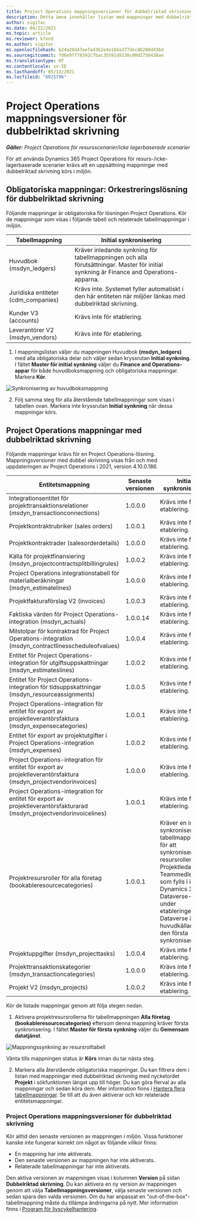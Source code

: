 ```yaml
---
title: Project Operations mappningsversioner för dubbelriktad skrivning
description: Detta ämne innehåller listan med mappningar med dubbelriktad skrivning som krävs för Dynamics 365 Project Operations.
author: sigitac
ms.date: 04/22/2021
ms.topic: article
ms.reviewer: kfend
ms.author: sigitac
ms.openlocfilehash: b24a20d47eefa43b2e4e184a377decdb280d436d
ms.sourcegitcommit: fd6e9ff78392c7bac35591d9130c00d2750438ae
ms.translationtype: HT
ms.contentlocale: sv-SE
ms.lasthandoff: 05/12/2021
ms.locfileid: "6025796"
---
```

# <a name="project-operations-dual-write-map-versions"></a>Project Operations mappningsversioner för dubbelriktad skrivning

_**Gäller:** Project Operations för resursscenarier/icke lagerbaserade scenarier_

För att använda Dynamics 365 Project Operations för resurs-/icke-lagerbaserade scenarier krävs att en uppsättning mappningar med dubbelriktad skrivning körs i miljön. 

## <a name="prerequisite-maps-dual-write-orchestration-solution"></a>Obligatoriska mappningar: Orkestreringslösning för dubbelriktad skrivning

Följande mappningar är obligatoriska för lösningen Project Operations. Kör de mappningar som visas i följande tabell och relaterade tabellmappningar i miljön.

| Tabellmappning | Initial synkronisering |
| --- | --- |
| Huvudbok (msdyn_ledgers) | Kräver inledande synkning för tabellmappningen och alla förutsättningar. Master för initial synkning är Finance and Operations-apparna. |
| Juridiska entiteter (cdm_companies) | Krävs inte. Systemet fyller automatiskt i den här entiteten när miljöer länkas med dubbelriktad skrivning. |
| Kunder V3 (accounts) | Krävs inte för etablering. |
| Leverantörer V2 (msdyn_vendors) | Krävs inte för etablering. |

1. I mappningslistan väljer du mappningen Huvudbok **(msdyn\_ledgers)** med alla obligatoriska delar och väljer sedan kryssrutan **Initial synkning**. I fältet **Master för initial synkning** väljer du **Finance and Operations-appar** för både huvudboksmappning och obligatoriska mappningar. Markera **Kör**.

![Synkronisering av huvudboksmappning](media/DW6.png)

2. Följ samma steg för alla återstående tabellmappningar som visas i tabellen ovan. Markera inte kryssrutan **Initial synkning** när dessa mappningar körs.

## <a name="project-operations-dual-write-maps"></a>Project Operations mappningar med dubbelriktad skrivning

Följande mappningar krävs för en Project Operations-lösning. Mappningsversioner med dubbel skrivning visas från och med uppdateringen av Project Operations i 2021, version 4.10.0.186.

| **Entitetsmappning** | **Senaste versionen** | **Initial synkronisering** |
| --- | --- | --- |
| Integrationsentitet för projekttransaktionsrelationer (msdyn\_transactionconnections) | 1.0.0.0 | Krävs inte för etablering. |
| Projektkontraktrubriker (sales orders) | 1.0.0.1 | Krävs inte för etablering. |
| Projektkontraktrader (salesorderdetails) | 1.0.0.0 | Krävs inte för etablering. |
| Källa för projektfinansiering (msdyn_projectcontractsplitbillingrules) | 1.0.0.2 | Krävs inte för etablering. |
| Project Operations integrationstabell för materialberäkningar (msdyn\_estimatelines) | 1.0.0.0 | Krävs inte för etablering. |
| Projektfakturaförslag V2 (invoices) | 1.0.0.3 | Krävs inte för etablering. |
| Faktiska värden för Project Operations-integration (msdyn_actuals) | 1.0.0.14 | Krävs inte för etablering. |
| Milstolpar för kontraktrad för Project Operations-integration (msdyn_contractlinesscheduleofvalues) | 1.0.0.4 | Krävs inte för etablering. |
| Entitet för Project Operations-integration för utgiftsuppskattningar (msdyn_estimateslines) | 1.0.0.2 | Krävs inte för etablering. |
| Entitet för Project Operations-integration för tidsuppskattningar (msdyn_resourceassignments) | 1.0.0.5 | Krävs inte för etablering. |
| Project Operations-integration för entitet för export av projektleverantörsfaktura (msdyn_expensecategories) | 1.0.0.1 | Krävs inte för etablering. |
| Entitet för export av projektutgifter i Project Operations-integration (msdyn_expenses) | 1.0.0.2 | Krävs inte för etablering. |
| Project Operations-integration för entitet för export av projektleverantörsfaktura (msdyn_projectvendorinvoices) | 1.0.0.0 | Krävs inte för etablering. |
| Project Operations-integration för entitet för export av projektleverantörsfakturarad (msdyn_projectvendorinvoicelines) | 1.0.0.1 | Krävs inte för etablering. |
| Projektresursroller för alla företag (bookableresourcecategories) | 1.0.0.1 | Kräver en initial synkronisering av tabellmappningen för att synkronisera resursrollerna Projektledare och Teammedlem som fylls i i Dynamics 365 Dataverse-miljön under etableringen. Dataverse är huvudkällan för den första synkroniseringen. |
| Projektuppgifter (msdyn_projecttasks) | 1.0.0.4 | Krävs inte för etablering. |
| Projekttransaktionskategorier (msdyn_transactioncategories) | 1.0.0.0 | Krävs inte för etablering. |
| Projekt V2 (msdyn_projects) | 1.0.0.2 | Krävs inte för etablering. |

Kör de listade mappningar genom att följa stegen nedan.

1. Aktivera projektresursrollerna för tabellmappningen **Alla företag (bookableresourcecategories)** eftersom denna mappning kräver första synkronisering. I fältet **Master för första synkning** väljer du **Gemensam datatjänst**. 

 ![Mappningssynkning av resursrolltabell](media/6ResourceInitialSync.jpg)

 Vänta tills mappningen status är **Körs** innan du tar nästa steg.

2. Markera alla återstående obligatoriska mappningar. Du kan filtrera dem i listan med mappningar med dubbelriktad skrivning med nyckelordet **Projekt** i sökfunktionen längst upp till höger. Du kan göra flerval av alla mappningar och sedan köra dem. Mer information finns i [Hantera flera tabellmappningar](/dynamics365/fin-ops-core/dev-itpro/data-entities/dual-write/multiple-entity-maps). Se till att du även aktiverar och kör relaterade entitetsmappningar.

### <a name="project-operations-dual-write-map-versions"></a>Project Operations mappningsversioner för dubbelriktad skrivning

Kör alltid den senaste versionen av mappningen i miljön. Vissa funktioner kanske inte fungerar korrekt om något av följande villkor finns:

- En mappning har inte aktiverats.
- Den senaste versionen av mappningen har inte aktiverats. 
- Relaterade tabellmappningar har inte aktiverats.

Den aktiva versionen av mappningen visas i kolumnen **Version** på sidan **Dubbelriktad skrivning**. Du kan aktivera en ny version av mappningen genom att välja **Tabellmappningsversioner**, välja senaste versionen och sedan spara den valda versionen. Om du har anpassat en "out-of-the-box"-tabellmappning måste du tillämpa ändringarna på nytt. Mer information finns i [Program för livscykelhantering](/dynamics365/fin-ops-core/dev-itpro/data-entities/dual-write/app-lifecycle-management).

